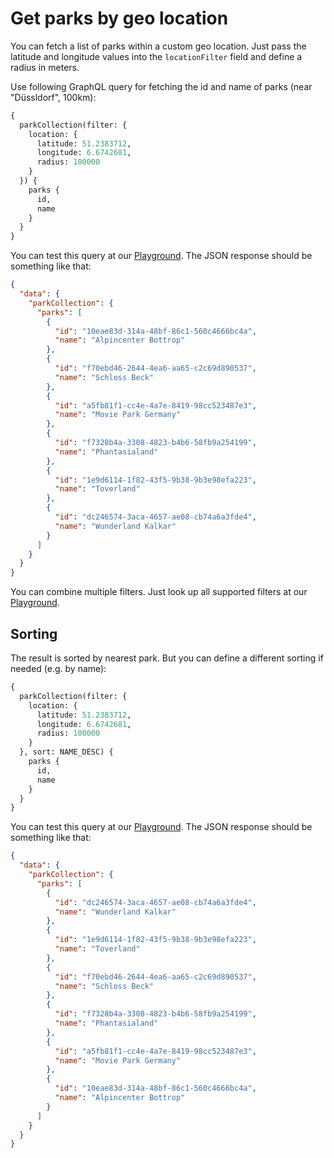 # Get parks by geo location
You can fetch a list of parks within a custom geo location. Just pass the latitude and longitude values into
the `locationFilter` field and define a radius in meters.

Use following GraphQL query for fetching the id and name of parks (near "Düssldorf", 100km):
```graphql
{
  parkCollection(filter: {
    location: {
      latitude: 51.2383712,
      longitude: 6.6742681,
      radius: 100000
    }
  }) {
    parks {
      id,
      name
    }
  }
}
```

You can test this query at our [Playground](https://oci.coaster.cloud). The JSON response should be something like that:

```json
{
  "data": {
    "parkCollection": {
      "parks": [
        {
          "id": "10eae83d-314a-48bf-86c1-560c4666bc4a",
          "name": "Alpincenter Bottrop"
        },
        {
          "id": "f70ebd46-2644-4ea6-aa65-c2c69d890537",
          "name": "Schloss Beck"
        },
        {
          "id": "a5fb81f1-cc4e-4a7e-8419-98cc523487e3",
          "name": "Movie Park Germany"
        },
        {
          "id": "f7328b4a-3308-4823-b4b6-58fb9a254199",
          "name": "Phantasialand"
        },
        {
          "id": "1e9d6114-1f82-43f5-9b38-9b3e98efa223",
          "name": "Toverland"
        },
        {
          "id": "dc246574-3aca-4657-ae08-cb74a6a3fde4",
          "name": "Wunderland Kalkar"
        }
      ]
    }
  }
}
```

You can combine multiple filters. Just look up all supported filters at our [Playground](https://oci.coaster.cloud).

## Sorting
The result is sorted by nearest park. But you can define a different sorting if needed (e.g. by name):

```graphql
{
  parkCollection(filter: {
    location: {
      latitude: 51.2383712,
      longitude: 6.6742681,
      radius: 100000
    }
  }, sort: NAME_DESC) {
    parks {
      id,
      name
    }
  }
}
```

You can test this query at our [Playground](https://oci.coaster.cloud). The JSON response should be something like that:

```json
{
  "data": {
    "parkCollection": {
      "parks": [
        {
          "id": "dc246574-3aca-4657-ae08-cb74a6a3fde4",
          "name": "Wunderland Kalkar"
        },
        {
          "id": "1e9d6114-1f82-43f5-9b38-9b3e98efa223",
          "name": "Toverland"
        },
        {
          "id": "f70ebd46-2644-4ea6-aa65-c2c69d890537",
          "name": "Schloss Beck"
        },
        {
          "id": "f7328b4a-3308-4823-b4b6-58fb9a254199",
          "name": "Phantasialand"
        },
        {
          "id": "a5fb81f1-cc4e-4a7e-8419-98cc523487e3",
          "name": "Movie Park Germany"
        },
        {
          "id": "10eae83d-314a-48bf-86c1-560c4666bc4a",
          "name": "Alpincenter Bottrop"
        }
      ]
    }
  }
}
```